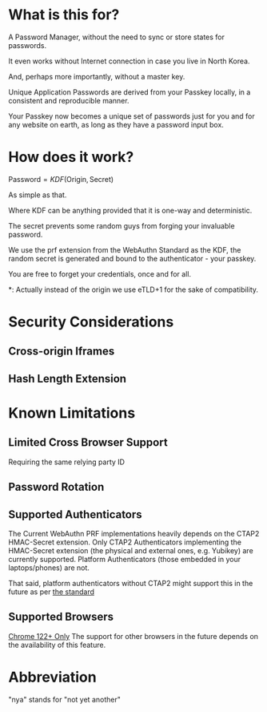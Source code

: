# What is this for?
A Password Manager, without the need to sync or store states for passwords. 

It even works without Internet connection in case you live in North Korea.

And, perhaps more importantly, without a master key.

Unique Application Passwords are derived from your Passkey locally, in a consistent and reproducible manner.

Your Passkey now becomes a unique set of passwords just for you and for any website on earth, as long as they have a password input box.

# How does it work?
$\text{Password} = KDF(\text{Origin}, \text{Secret})$

As simple as that.

Where KDF can be anything provided that it is one-way and deterministic.

The secret prevents some random guys from forging your invaluable password.

We use the prf extension from the WebAuthn Standard as the KDF, the random secret is generated and bound to the authenticator - your passkey.

You are free to forget your credentials, once and for all.

*: Actually instead of the origin we use eTLD+1 for the sake of compatibility.

# Security Considerations

## Cross-origin Iframes
## Hash Length Extension


# Known Limitations

## Limited Cross Browser Support

Requiring the same relying party ID


## Password Rotation

## Supported Authenticators
The Current WebAuthn PRF implementations heavily depends on the CTAP2 HMAC-Secret extension.
Only CTAP2 Authenticators implementing the HMAC-Secret extension (the physical and external ones, e.g. Yubikey) are currently supported.
Platform Authenticators (those embedded in your laptops/phones) are not.

That said, platform authenticators without CTAP2 might support this in the future as per [the standard](https://w3c.github.io/webauthn/#prf-extension)

## Supported Browsers
[Chrome 122+ Only](https://chromiumdash.appspot.com/commit/cfea6b18ede2a8fe0d7ea32e6bba967a7f2de6f8)
The support for other browsers in the future depends on the availability of this feature.

# Abbreviation
"nya" stands for "not yet another"